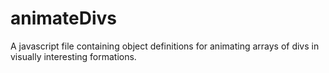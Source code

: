 animateDivs
===========

A javascript file containing object definitions for animating arrays of divs in visually interesting formations.
